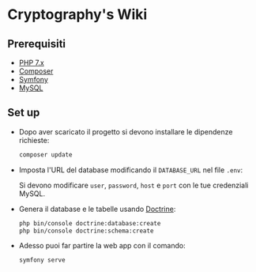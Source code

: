 # Cryptography's Wiki

## Prerequisiti

- [PHP 7.x](https://www.php.net/downloads)
- [Composer](https://getcomposer.org/download/)
- [Symfony](https://symfony.com/download)
- [MySQL](https://dev.mysql.com/downloads/)

## Set up

- Dopo aver scaricato il progetto si devono installare le dipendenze richieste:

  ```sh
  composer update
  ```

- Imposta  l'URL del database modificando il `DATABASE_URL` nel file `.env`:

  Si devono modificare `user`, `password`, `host` e `port` con le tue credenziali MySQL.

- Genera il database e le tabelle usando [Doctrine](https://www.doctrine-project.org/):

  ```sh
  php bin/console doctrine:database:create
  php bin/console doctrine:schema:create
  ```

- Adesso puoi far partire la web app con il comando:

  ```sh
  symfony serve
  ```
